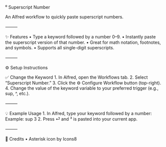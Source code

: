 ⁰ Superscript Number

An Alfred workflow to quickly paste superscript numbers.

⸻

✨ Features
	•	Type a keyword followed by a number 0–9.
	•	Instantly paste the superscript version of that number.
	•	Great for math notation, footnotes, and symbols.
	•	Supports all single-digit superscripts.

⸻

⚙️ Setup Instructions

✅ Change the Keyword
	1.	In Alfred, open the Workflows tab.
	2.	Select “Superscript Number.”
	3.	Click the ⚙️ Configure Workflow button (top-right).
	4.	Change the value of the keyword variable to your preferred trigger (e.g., sup, ^, etc.).

⸻

💡 Example Usage
	1.	In Alfred, type your keyword followed by a number:
Example: sup 3
	2.	Press ⏎ and ³ is pasted into your current app.

⸻

🔗 Credits
	•	Asterisk icon by Icons8
